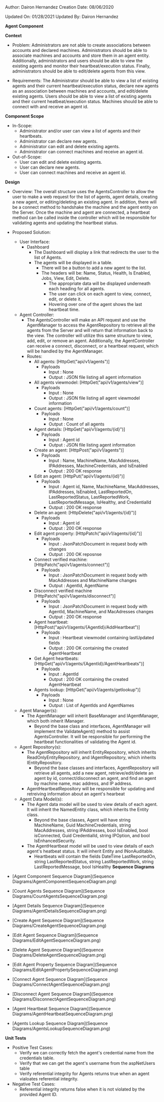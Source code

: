 Author: Dairon Hernandez
Creation Date: 08/06/2020

Updated On: 01/28/2021
Updated By: Dairon Hernandez

**Agent Component**

**Context**

- Problem: Administrators are not able to create associations between accounts and declared machines. Administrators should be able to associate machines and accounts and store them in an agent entity. Additionally, administrators and users should be able to view the existing agents and monitor their heartbeat/execution status. Finally, administrators should be able to edit/delete agents from this view.

- Requirements: The Administrator should be able to view a list of existing agents and their current heartbeat/execution status, declare new agents as an association between machines and accounts, and edit/delete existing agents. Users should be able to view a list of existing agents and their current heatbeat/execution status. Machines should be able to connect with and receive an agent id.

**Component Scope**

- In-Scope:
  - Administrator and/or user can view a list of agents and their heartbeats.
  - Administrator can declare new agents.
  - Administrator can edit and delete existing agents.
  - Administrator can connect machines and receive an agent id.
- Out-of-Scope:
  - User can edit and delete existing agents.
  - User can declare new agents.
  - User can connect machines and receive an agent id.

**Design**

- Overview:  The overall structure uses the AgentsController to allow the user to make a web request for the list of agents, agent details, creating a new agent, or editing/deleting an existing agent.  In addition, there will be a connect method to handshake the machine and the agent entity on the Server.  Once the machine and agent are connected, a heartbeat method can be called inside the controller which will be responsible for validating agents and updating the heartbeat status.
- Proposed Solution:
  - User Interface:
    - Dashboard
      - The Dashboard will display a link that redirects the user to the list of Agents.
      - The agents will be displayed in a table.
        - There will be a button to add a new agent to the list.
        - The headers will be: Name, Status, Health, Is Enabled, Jobs, View, Edit, Delete.
          - The appropriate data will be displayed underneath each heading for all agents.
          - The user can click on each agent to view, connect, edit, or delete it.
          - Hovering over one of the agent shows the last heartbeat time.
  - Agent Controller:
    - The AgentsController will make an API request and use the AgentManager to access the AgentRepository to retrieve all the agents from the Server and will return that information back to the view. The controller will utilize this same structure to view, add, edit, or remove an agent.  Additionally, the AgentController can receive a connect, disconnect, or a heartbeat request, which will be handled by the AgentManager.
    - Routes:
      - All agents: [HttpGet("api/v1/agents")]
        - Payloads
          - Input : None
          - Output : JSON file listing all agent information
      - All agents viewmodel: [HttpGet("api/v1/agents/view")]
        - Payloads
          - Input : None
          - Output : JSON file listing all agent viewmodel information
      - Count agents: [HttpGet("api/v1/agents/count")]
        - Payloads
          - Input : None
          - Output : Count of all agents
      - Agent details: [HttpGet("api/v1/agents/{id}")]
        - Payloads
          - Input : Agent id
          - Output : JSON file listing agent information
      - Create an agent: [HttpPost("api/v1/agents")]
        - Payloads
          - Input : Name, MachineName, MacAddresses, IPAddresses, MachineCredentials, and IsEnabled
          - Output : 200 OK response
      - Edit an agent: [HttpPut("api/v1/agents/{id}")]
        - Payloads
          - Input : Agent id, Name, MachineName, MacAddresses, IPAddresses, IsEnabled, LastReportedOn, LastReportedStatus, LastReportedWork, LastReportedMessage, IsHealthy, and CredentialId
          - Output : 200 OK response
      - Delete an agent: [HttpDelete("api/v1/agents/{id}")]
        - Payloads
          - Input : Agent id
          - Output : 200 OK response
      - Edit agent property: [HttpPatch("api/v1/agents/{id}")]
        - Payloads
          - Input : JsonPatchDocument in request body with changes
          - Output : 200 OK reposnse
      - Connect verified machine: [HttpPatch("api/v1/agents/connect")]
        - Payloads
          - Input : JsonPatchDocument in request body with MacAddresses and MachineName changes
          - Output : AgentId, AgentName
      - Disconnect verified machine [HttpPatch("api/v1/agents/disconnect")]
        - Payloads
          - Input : JsonPatchDocument in request body with AgentId, MachineName, and MacAdresses changes
          - Output : 200 OK response
      - Agent heartbeat: [HttpPost("api/v1/agents/{AgentId}/AddHeartbeat")]
        - Payloads
          - Input : Heartbeat viewmodel containing lastUpdated fields
          - Output : 200 OK containing the created AgentHeartbeat      
      - Get Agent heartbeats: [HttpGet("api/v1/agents/{AgentId}/AgentHeartbeats")]
        - Payloads
          - Input : AgentId
          - Output : 200 OK containing the created AgentHeartbeat  
      - Agents lookup: [HttpGet("api/v1/agents/getlookup")]
        - Payloads
          - Input : None
          - Output : List of AgentIds and AgentNames
  - Agent Manager(s):
    - The AgentManager will inherit BaseManager and IAgentManager, which both inherit IManager.
      - Beyond the base class and interfaces, AgentManager will implement the ValidateAgent() method to assist AgentsController.  It will be responsible for performing the heartbeat functionalities of validating the Agent id.
  - Agent Repository(s):
    - The AgentRepository will inherit EntityRepository, which inherits ReadOnlyEntityRepository, and IAgentRepository, which inherits IEntityRepository.
      - Beyond the base classes and interfaces, AgentRepository will retrieve all agents, add a new agent, retrieve/edit/delete an agent by id, connect/disconnect an agent, and find an agent by machine name, mac address, and IP address.
    - AgentHeartbeatRepository will be responsible for updating and retreiving information about an agent's hearbeat
  - Agent Data Model(s):
    - The Agent data model will be used to view details of each agent.  It will inherit the NamedEntity class, which inherits the Entity class.
      - Beyond the base classes, Agent will have string MachineName, Guid MachineCredentials, string MacAddresses, string IPAddresses, bool IsEnabled, bool isConnected, Guid CredentialId, string IPOption, and bool IsEnhancedSecurity.
    - The AgentHeartbeat model will be used to view details of each agent's heatbeat status. It will inherit Entity and INonAuditable.      
      - Heartbeats will contain the fields DateTime LastReportedOn, string LastReportedStatus, string LastReportedWork, string LastReportedMessage, bool IsHealthy
**Sequence Diagrams**

- [Agent Component Sequence Diagram](Sequence Diagrams/AgentComponentSequenceDiagram.png)
- [Count Agents Sequence Diagram](Sequence Diagrams/CountAgentsSequenceDiagram.png)
- [Agent Details Sequence Diagram](Sequence Diagrams/AgentDetailsSequenceDiagram.png)
- [Create Agent Sequence Diagram](Sequence Diagrams/CreateAgentSequenceDiagram.png)
- [Edit Agent Sequence Diagram](Sequence Diagrams/EditAgentSequenceDiagram.png)
- [Delete Agent Sequence Diagram](Sequence Diagrams/DeleteAgentSequenceDiagram.png)
- [Edit Agent Property Sequence Diagram](Sequence Diagrams/EditAgentPropertySequenceDiagram.png)
- [Connect Agent Sequence Diagram](Sequence Diagrams/ConnectAgentSequenceDiagram.png)
- [Disconnect Agent Sequence Diagram](Sequence Diagrams/DisconnectAgentSequenceDiagram.png)
- [Agent Heartbeat Sequence Diagram](Sequence Diagrams/AgentHeartbeatSequenceDiagram.png)
- [Agents Lookup Sequence Diagram](Sequence Diagrams/AgentsLookupSequenceDiagram.png)

**Unit Tests**

- Positive Test Cases:
  - Verify we can correctly fetch the agent's credential name from the credentials table.
  - Verify that we can get the agent's username from the aspNetUsers table
  - Verify referential integrity for Agents returns true when an agent vialoates referential integrity.
- Negative Test Cases:
  - Referential integrity returns false when it is not violated by the provided Agent ID.